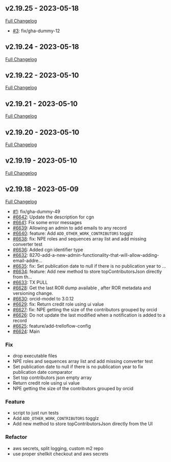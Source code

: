 ## v2.19.25 - 2023-05-18
[Full Changelog](https://github.com/ORCID-dev/ORCID_DEV-Source/compare/v2.19.24...v2.19.25)

- [#3](https://github.com/ORCID-dev/ORCID_DEV-Source/pull/3): fix/gha-dummy-12

## v2.19.24 - 2023-05-18
[Full Changelog](https://github.com/ORCID-dev/ORCID_DEV-Source/compare/v2.19.23...v2.19.24)


## v2.19.22 - 2023-05-10
[Full Changelog](https://github.com/ORCID-dev/ORCID_DEV-Source/compare/v2.19.21...v2.19.22)


## v2.19.21 - 2023-05-10
[Full Changelog](https://github.com/ORCID-dev/ORCID_DEV-Source/compare/v2.19.20...v2.19.21)


## v2.19.20 - 2023-05-10
[Full Changelog](https://github.com/ORCID-dev/ORCID_DEV-Source/compare/v2.19.19...v2.19.20)


## v2.19.19 - 2023-05-10
[Full Changelog](https://github.com/ORCID-dev/ORCID_DEV-Source/compare/v2.19.18...v2.19.19)


## v2.19.18 - 2023-05-09
[Full Changelog](https://github.com/ORCID-dev/ORCID_DEV-Source/compare/v2.19.17...v2.19.18)

- [#1](https://github.com/ORCID-dev/ORCID_DEV-Source/pull/1): fix/gha-dummy-49
- [#6642](https://github.com/ORCID-dev/ORCID_DEV-Source/pull/6642): Update the description for cgn
- [#6641](https://github.com/ORCID-dev/ORCID_DEV-Source/pull/6641): Fix some error messages
- [#6639](https://github.com/ORCID-dev/ORCID_DEV-Source/pull/6639): Allowing an admin to add emails to any record
- [#6640](https://github.com/ORCID-dev/ORCID_DEV-Source/pull/6640): feature: Add `ADD_OTHER_WORK_CONTRIBUTORS` togglz
- [#6638](https://github.com/ORCID-dev/ORCID_DEV-Source/pull/6638): fix: NPE roles and sequences array list and add missing converter test
- [#6636](https://github.com/ORCID-dev/ORCID_DEV-Source/pull/6636): Added cgn identifier type
- [#6632](https://github.com/ORCID-dev/ORCID_DEV-Source/pull/6632): 8270-add-a-new-admin-functionality-that-will-allow-adding-email-addre…
- [#6635](https://github.com/ORCID-dev/ORCID_DEV-Source/pull/6635): fix: Set publication date to null if there is no publication year to …
- [#6634](https://github.com/ORCID-dev/ORCID_DEV-Source/pull/6634): feature: Add new method to store topContributorsJson directly from th…
- [#6633](https://github.com/ORCID-dev/ORCID_DEV-Source/pull/6633): TX PULL
- [#6628](https://github.com/ORCID-dev/ORCID_DEV-Source/pull/6628): Get the last ROR dump available , after ROR metadata and versioning change.
- [#6630](https://github.com/ORCID-dev/ORCID_DEV-Source/pull/6630): orcid-model to 3.0.12
- [#6629](https://github.com/ORCID-dev/ORCID_DEV-Source/pull/6629): fix: Return credit role using ui value
- [#6627](https://github.com/ORCID-dev/ORCID_DEV-Source/pull/6627): fix: NPE getting the size of the contributors grouped by orcid
- [#6626](https://github.com/ORCID-dev/ORCID_DEV-Source/pull/6626): Do not update the last modified when a notification is added to a record
- [#6625](https://github.com/ORCID-dev/ORCID_DEV-Source/pull/6625): feature/add-trelloflow-config
- [#6624](https://github.com/ORCID-dev/ORCID_DEV-Source/pull/6624): Main

### Fix

-  drop executable files
-  NPE roles and sequences array list and add missing converter test
-  Set publication date to null if there is no publication year to fix publication date comparator
-  Set top contributors json empty array
-  Return credit role using ui value
-  NPE getting the size of the contributors grouped by orcid

### Feature

-  script to just run tests
-  Add `ADD_OTHER_WORK_CONTRIBUTORS` togglz
-  Add new method to store topContributorsJson directly from the UI

### Refactor

-  aws secrets, split logging, custom m2 repo
-  use proper shellkit checkout and aws secrets

